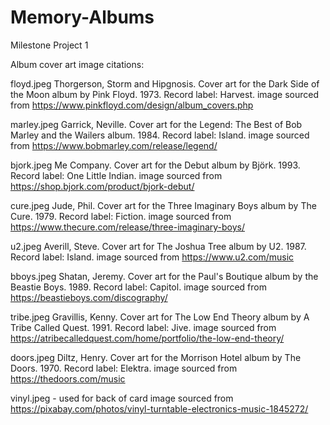 # Memory-Albums
Milestone Project 1

Album cover art image citations:

floyd.jpeg
Thorgerson, Storm and Hipgnosis. Cover art for the Dark Side of the Moon album by Pink Floyd. 1973. Record label: Harvest.
image sourced from https://www.pinkfloyd.com/design/album_covers.php

marley.jpeg
Garrick, Neville. Cover art for the Legend: The Best of Bob Marley and the Wailers album. 1984. Record label: Island.
image sourced from https://www.bobmarley.com/release/legend/

bjork.jpeg
Me Company. Cover art for the Debut album by Björk. 1993. Record label: One Little Indian.
image sourced from https://shop.bjork.com/product/bjork-debut/

cure.jpeg
Jude, Phil. Cover art for the Three Imaginary Boys album by The Cure. 1979. Record label: Fiction.
image sourced from https://www.thecure.com/release/three-imaginary-boys/

u2.jpeg
Averill, Steve. Cover art for The Joshua Tree album by U2. 1987. Record label: Island.
image sourced from https://www.u2.com/music

bboys.jpeg
Shatan, Jeremy. Cover art for the Paul's Boutique album by the Beastie Boys. 1989. Record label: Capitol.
image sourced from https://beastieboys.com/discography/

tribe.jpeg
Gravillis, Kenny. Cover art for The Low End Theory album by A Tribe Called Quest. 1991. Record label: Jive.
image sourced from https://atribecalledquest.com/home/portfolio/the-low-end-theory/

doors.jpeg
Diltz, Henry. Cover art for the Morrison Hotel album by The Doors. 1970. Record label: Elektra.
image sourced from https://thedoors.com/music

vinyl.jpeg - used for back of card
image sourced from https://pixabay.com/photos/vinyl-turntable-electronics-music-1845272/